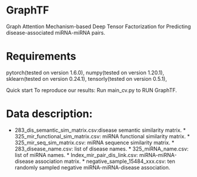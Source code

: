 # GraphTF
Graph Attention Mechanism-based Deep Tensor Factorization for Predicting disease-associated miRNA-miRNA pairs.
# Requirements
pytorch(tested on version 1.6.0), numpy(tested on version 1.20.1), sklearn(tested on version 0.24.1), tensorly(tested on version 0.5.1), 

Quick start To reproduce our results: Run main_cv.py to RUN GraphTF.

# Data description:
* 283_dis_semantic_sim_matrix.csv:disease semantic similarity matrix.   * 325_mir_functional_sim_matrix.csv: miRNA functional similarity matrix.   * 325_mir_seq_sim_matrix.csv: miRNA sequence similarity matrix.  * 283_disease_name.csv: list of disease names.   * 325_miRNA_name.csv: list of miRNA names.   * Index_mir_pair_dis_link.csv: miRNA-miRNA-disease association matrix.  * negative_sample_15484_xxx.csv: ten randomly sampled negative miRNA-miRNA-disease association.
